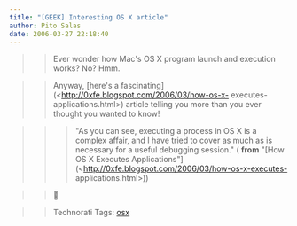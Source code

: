 ```yaml
---
title: "[GEEK] Interesting OS X article"
author: Pito Salas
date: 2006-03-27 22:18:40
---
```


>>

>> Ever wonder how Mac's OS X program launch and execution works? No? Hmm.

>>

>> Anyway, [here's a fascinating](<http://0xfe.blogspot.com/2006/03/how-os-x-
executes-applications.html>) article telling you more than you ever thought
you wanted to know!

>>

>>> "As you can see, executing a process in OS X is a complex affair, and I
have tried to cover as much as is necessary for a useful debugging session." (
**from** "[How OS X Executes
Applications"](<http://0xfe.blogspot.com/2006/03/how-os-x-executes-
applications.html>))

>>

>> 🙂

>>

>> Technorati Tags: [osx](<http://www.technorati.com/tag/osx>)


